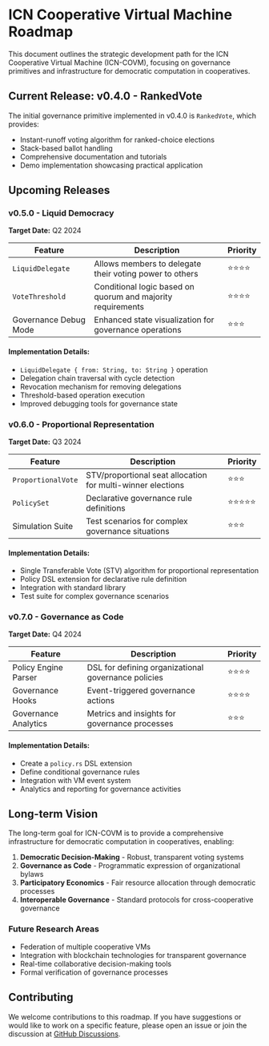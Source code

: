 # ICN Cooperative Virtual Machine Roadmap

This document outlines the strategic development path for the ICN Cooperative Virtual Machine (ICN-COVM), focusing on governance primitives and infrastructure for democratic computation in cooperatives.

## Current Release: v0.4.0 - RankedVote

The initial governance primitive implemented in v0.4.0 is `RankedVote`, which provides:

- Instant-runoff voting algorithm for ranked-choice elections
- Stack-based ballot handling
- Comprehensive documentation and tutorials
- Demo implementation showcasing practical application

## Upcoming Releases

### v0.5.0 - Liquid Democracy

**Target Date:** Q2 2024

| Feature | Description | Priority |
|---------|-------------|----------|
| `LiquidDelegate` | Allows members to delegate their voting power to others | ⭐️⭐️⭐️⭐️ |
| `VoteThreshold` | Conditional logic based on quorum and majority requirements | ⭐️⭐️⭐️⭐️ |
| Governance Debug Mode | Enhanced state visualization for governance operations | ⭐️⭐️⭐️ |

#### Implementation Details:

- `LiquidDelegate { from: String, to: String }` operation
- Delegation chain traversal with cycle detection
- Revocation mechanism for removing delegations
- Threshold-based operation execution
- Improved debugging tools for governance state

### v0.6.0 - Proportional Representation

**Target Date:** Q3 2024

| Feature | Description | Priority |
|---------|-------------|----------|
| `ProportionalVote` | STV/proportional seat allocation for multi-winner elections | ⭐️⭐️⭐️ |
| `PolicySet` | Declarative governance rule definitions | ⭐️⭐️⭐️⭐️⭐️ |
| Simulation Suite | Test scenarios for complex governance situations | ⭐️⭐️⭐️ |

#### Implementation Details:

- Single Transferable Vote (STV) algorithm for proportional representation
- Policy DSL extension for declarative rule definition
- Integration with standard library
- Test suite for complex governance scenarios

### v0.7.0 - Governance as Code

**Target Date:** Q4 2024

| Feature | Description | Priority |
|---------|-------------|----------|
| Policy Engine Parser | DSL for defining organizational governance policies | ⭐️⭐️⭐️⭐️ |
| Governance Hooks | Event-triggered governance actions | ⭐️⭐️⭐️⭐️ |
| Governance Analytics | Metrics and insights for governance processes | ⭐️⭐️⭐️ |

#### Implementation Details:

- Create a `policy.rs` DSL extension
- Define conditional governance rules
- Integration with VM event system
- Analytics and reporting for governance activities

## Long-term Vision

The long-term goal for ICN-COVM is to provide a comprehensive infrastructure for democratic computation in cooperatives, enabling:

1. **Democratic Decision-Making** - Robust, transparent voting systems
2. **Governance as Code** - Programmatic expression of organizational bylaws
3. **Participatory Economics** - Fair resource allocation through democratic processes
4. **Interoperable Governance** - Standard protocols for cross-cooperative governance

### Future Research Areas

- Federation of multiple cooperative VMs
- Integration with blockchain technologies for transparent governance
- Real-time collaborative decision-making tools
- Formal verification of governance processes

## Contributing

We welcome contributions to this roadmap. If you have suggestions or would like to work on a specific feature, please open an issue or join the discussion at [GitHub Discussions](https://github.com/icn-covm/discussions). 